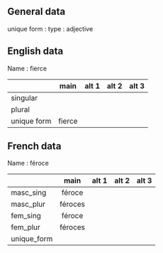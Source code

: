 ## General data

unique form :
type : adjective

## English data

Name : fierce

|             |  main  | alt 1 | alt 2 | alt 3 |
| :---------- | :----: | :---: | :---: | ----- |
| singular    |        |       |       |       |
| plural      |        |       |       |       |
| unique form | fierce |       |       |       |

## French data

Name : féroce

|             |  main   | alt 1 | alt 2 | alt 3 |
| :---------- | :-----: | :---: | :---: | :---: |
| masc_sing   | féroce  |       |       |       |
| masc_plur   | féroces |       |       |       |
| fem_sing    | féroce  |       |       |       |
| fem_plur    | féroces |       |       |       |
| unique_form |         |       |       |       |


